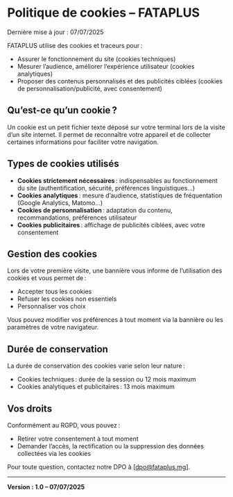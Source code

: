 # Politique de cookies – FATAPLUS

Dernière mise à jour : 07/07/2025

FATAPLUS utilise des cookies et traceurs pour :

- Assurer le fonctionnement du site (cookies techniques)
- Mesurer l’audience, améliorer l’expérience utilisateur (cookies analytiques)
- Proposer des contenus personnalisés et des publicités ciblées (cookies de personnalisation/publicité, avec consentement)

## Qu’est-ce qu’un cookie ?

Un cookie est un petit fichier texte déposé sur votre terminal lors de la visite d’un site internet. Il permet de reconnaître votre appareil et de collecter certaines informations pour faciliter votre navigation.

## Types de cookies utilisés

- **Cookies strictement nécessaires** : indispensables au fonctionnement du site (authentification, sécurité, préférences linguistiques…)
- **Cookies analytiques** : mesure d’audience, statistiques de fréquentation (Google Analytics, Matomo…)
- **Cookies de personnalisation** : adaptation du contenu, recommandations, préférences utilisateur
- **Cookies publicitaires** : affichage de publicités ciblées, avec votre consentement

## Gestion des cookies

Lors de votre première visite, une bannière vous informe de l’utilisation des cookies et vous permet de :

- Accepter tous les cookies
- Refuser les cookies non essentiels
- Personnaliser vos choix

Vous pouvez modifier vos préférences à tout moment via la bannière ou les paramètres de votre navigateur.

## Durée de conservation

La durée de conservation des cookies varie selon leur nature :

- Cookies techniques : durée de la session ou 12 mois maximum
- Cookies analytiques et publicitaires : 13 mois maximum

## Vos droits

Conformément au RGPD, vous pouvez :

- Retirer votre consentement à tout moment
- Demander l’accès, la rectification ou la suppression des données collectées via les cookies

Pour toute question, contactez notre DPO à [dpo@fataplus.mg].

---

**Version : 1.0 – 07/07/2025**
